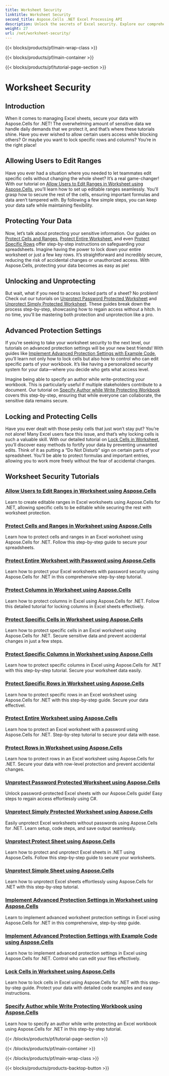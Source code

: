 ```yaml
---
title: Worksheet Security
linktitle: Worksheet Security
second_title: Aspose.Cells .NET Excel Processing API
description: Unlock the secrets of Excel security. Explore our comprehensive Aspose.Cells for .NET tutorials to protect, edit, and manage your worksheets effortlessly.
weight: 27
url: /net/worksheet-security/
---
```


{{< blocks/products/pf/main-wrap-class >}}

{{< blocks/products/pf/main-container >}}

{{< blocks/products/pf/tutorial-page-section >}}

# Worksheet Security

## Introduction

When it comes to managing Excel sheets, secure your data with Aspose.Cells for .NET! The overwhelming amount of sensitive data we handle daily demands that we protect it, and that’s where these tutorials shine. Have you ever wished to allow certain users access while blocking others? Or maybe you want to lock specific rows and columns? You’re in the right place!

## Allowing Users to Edit Ranges
Have you ever had a situation where you needed to let teammates edit specific cells without changing the whole sheet? It’s a real game-changer! With our tutorial on [Allow Users to Edit Ranges in Worksheet using Aspose.Cells](./allow-edit-ranges/), you’ll learn how to set up editable ranges seamlessly. You'll grasp how to secure the rest of the cells, ensuring important formulas and data aren’t tampered with. By following a few simple steps, you can keep your data safe while maintaining flexibility.

## Protecting Your Data
Now, let’s talk about protecting your sensitive information. Our guides on [Protect Cells and Ranges](./protect-cells-and-ranges/), [Protect Entire Worksheet](./protect-worksheet/), and even [Protect Specific Rows](./protect-specific-rows/) offer step-by-step instructions on safeguarding your spreadsheets. Imagine having the power to lock down your entire worksheet or just a few key rows. It’s straightforward and incredibly secure, reducing the risk of accidental changes or unauthorized access. With Aspose.Cells, protecting your data becomes as easy as pie!

## Unlocking and Unprotecting
But wait, what if you need to access locked parts of a sheet? No problem! Check out our tutorials on [Unprotect Password Protected Worksheet](./unprotect-password-worksheet/) and [Unprotect Simply Protected Worksheet](./unprotect-simply-protected/). These guides break down the process step-by-step, showcasing how to regain access without a hitch. In no time, you'll be mastering both protection and unprotection like a pro.

## Advanced Protection Settings

If you’re seeking to take your worksheet security to the next level, our tutorials on advanced protection settings will be your new best friends! With guides like [Implement Advanced Protection Settings with Example Code](./advanced-protection-settings-example-code/), you’ll learn not only how to lock cells but also how to control who can edit specific parts of your workbook. It’s like having a personalized security system for your data—where you decide who gets what access level. 

Imagine being able to specify an author while write-protecting your workbook. This is particularly useful if multiple stakeholders contribute to a document. Our tutorial on [Specify Author while Write Protecting Workbook](./specify-author-write-protect-workbook/) covers this step-by-step, ensuring that while everyone can collaborate, the sensitive data remains secure.

## Locking and Protecting Cells

Have you ever dealt with those pesky cells that just won’t stay put? You’re not alone! Many Excel users face this issue, and that’s why locking cells is such a valuable skill. With our detailed tutorial on [Lock Cells in Worksheet](./lock-cells/), you’ll discover easy methods to fortify your data by preventing unwanted edits. Think of it as putting a “Do Not Disturb” sign on certain parts of your spreadsheet. You'll be able to protect formulas and important entries, allowing you to work more freely without the fear of accidental changes. 

## Worksheet Security Tutorials
### [Allow Users to Edit Ranges in Worksheet using Aspose.Cells](./allow-edit-ranges/)
Learn to create editable ranges in Excel worksheets using Aspose.Cells for .NET, allowing specific cells to be editable while securing the rest with worksheet protection.
### [Protect Cells and Ranges in Worksheet using Aspose.Cells](./protect-cells-and-ranges/)
Learn how to protect cells and ranges in an Excel worksheet using Aspose.Cells for .NET. Follow this step-by-step guide to secure your spreadsheets.
### [Protect Entire Worksheet with Password using Aspose.Cells](./protect-worksheet-password/)
Learn how to protect your Excel worksheets with password security using Aspose.Cells for .NET in this comprehensive step-by-step tutorial.
### [Protect Columns in Worksheet using Aspose.Cells](./protect-columns/)
Learn how to protect columns in Excel using Aspose.Cells for .NET. Follow this detailed tutorial for locking columns in Excel sheets effectively.
### [Protect Specific Cells in Worksheet using Aspose.Cells](./protect-specific-cells/)
Learn how to protect specific cells in an Excel worksheet using Aspose.Cells for .NET. Secure sensitive data and prevent accidental changes in just a few steps.
### [Protect Specific Columns in Worksheet using Aspose.Cells](./protect-specific-columns/)
Learn how to protect specific columns in Excel using Aspose.Cells for .NET with this step-by-step tutorial. Secure your worksheet data easily.
### [Protect Specific Rows in Worksheet using Aspose.Cells](./protect-specific-rows/)
Learn how to protect specific rows in an Excel worksheet using Aspose.Cells for .NET with this step-by-step guide. Secure your data effectivel.
### [Protect Entire Worksheet using Aspose.Cells](./protect-worksheet/)
Learn how to protect an Excel worksheet with a password using Aspose.Cells for .NET. Step-by-step tutorial to secure your data with ease.
### [Protect Rows in Worksheet using Aspose.Cells](./protect-rows/)
Learn how to protect rows in an Excel worksheet using Aspose.Cells for .NET. Secure your data with row-level protection and prevent accidental changes.
### [Unprotect Password Protected Worksheet using Aspose.Cells](./unprotect-password-worksheet/)
Unlock password-protected Excel sheets with our Aspose.Cells guide! Easy steps to regain access effortlessly using C#. 
### [Unprotect Simply Protected Worksheet using Aspose.Cells](./unprotect-simply-protected/)
Easily unprotect Excel worksheets without passwords using Aspose.Cells for .NET. Learn setup, code steps, and save output seamlessly.
### [Unprotect Protect Sheet using Aspose.Cells](./unprotect-protect-sheet/)
Learn how to protect and unprotect Excel sheets in .NET using Aspose.Cells. Follow this step-by-step guide to secure your worksheets.
### [Unprotect Simple Sheet using Aspose.Cells](./unprotect-simple-sheet/)
Learn how to unprotect Excel sheets effortlessly using Aspose.Cells for .NET with this step-by-step tutorial.
### [Implement Advanced Protection Settings in Worksheet using Aspose.Cells](./implement-advanced-protection-settings/)
Learn to implement advanced worksheet protection settings in Excel using Aspose.Cells for .NET in this comprehensive, step-by-step guide.
### [Implement Advanced Protection Settings with Example Code using Aspose.Cells](./advanced-protection-settings-example-code/)
Learn how to implement advanced protection settings in Excel using Aspose.Cells for .NET. Control who can edit your files effectively.
### [Lock Cells in Worksheet using Aspose.Cells](./lock-cells/)
Learn how to lock cells in Excel using Aspose.Cells for .NET with this step-by-step guide. Protect your data with detailed code examples and easy instructions.
### [Specify Author while Write Protecting Workbook using Aspose.Cells](./specify-author-write-protect-workbook/)
Learn how to specify an author while write protecting an Excel workbook using Aspose.Cells for .NET in this step-by-step tutorial.

{{< /blocks/products/pf/tutorial-page-section >}}

{{< /blocks/products/pf/main-container >}}

{{< /blocks/products/pf/main-wrap-class >}}

{{< blocks/products/products-backtop-button >}}
